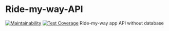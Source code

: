 # Ride-my-way-API
[![Maintainability](https://api.codeclimate.com/v1/badges/1229880d98f3286e0f17/maintainability)](https://codeclimate.com/github/iamuchejude/Ride-my-way-API/maintainability)
[![Test Coverage](https://api.codeclimate.com/v1/badges/1229880d98f3286e0f17/test_coverage)](https://codeclimate.com/github/iamuchejude/Ride-my-way-API/test_coverage)
Ride-my-way app API without database
